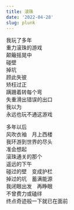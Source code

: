 ```yaml
---
title: 滚珠
date: '2022-04-28'
slug: plunk
---
```


我玩了多年  
重力滚珠的游戏  
颠簸摇晃中  
碰壁  
掉坑  
顾此失彼  
矫枉过正  
蹒跚着转每个弯  
失重滑出错误的出口  
我以为  
永远也玩不通这游戏

多年以后  
风吹衣袖　月上西楼<!--# 抄一句罗文《戏说人生》 -->  
我环游到世界的尽头  
准会想起  
滚珠通关的那个  
遥远的下午<!--# 《百年孤独》梗 -->  
碰过的壁　变成护栏  
掉过的坑　蓄满能源  
我闭眼出发　再睁眼  
不曾费力或磕绊  
终点奇迹般一下就已在面前

<!--# 谁知过去生活的种种不如意，是否是在为将来的某次通关而铺路呢？ -->
